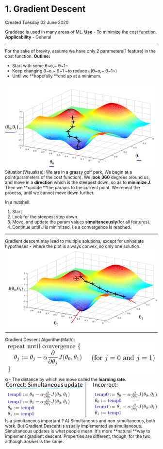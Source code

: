 # 1. Gradient Descent
Created Tuesday 02 June 2020

Graddesc is used in many areas of ML.
**Use** - To minimize the cost function.
**Applicability** - General

*****

For the sake of brevity, assume we have only 2 parameters(1 feature) in the cost function.
**Outline:**

* Start with some θ~o,~ θ~1~
* Keep changing θ~o,~ θ~1 ~to reduce J(θ~o,~ θ~1~)
* Until we **hopefully **end up at a minimum.

![](./1._Gradient_Descent/pasted_image.png)
Situation(Visualize): We are in a grassy golf park, We begin at a point(parameters of the cost function). We l**ook** **360** degrees around us, and move in a **direction** which is the steepest down, so as to **minimize J**. Then we **update **the params to the current point. We repeat the process, until we cannot move down further.

In a nutshell:

1. Start
2. Look for the steepest step down.
3. Move, and update the param values **simultaneously**(for all features).
4. Continue until J is minimized, i.e a convergence is reached.


*****

Gradient descent may lead to multiple solutions, except for univariate hypotheses - where the plot is always convex, so only one solution.
![](./1._Gradient_Descent/pasted_image002.png)

*****

Gradient Descent Algorithm(Math):
![](./1._Gradient_Descent/pasted_image004.png)
α - The distance by which we move called the **learning rate**.
![](./1._Gradient_Descent/pasted_image005.png)
Is a simultaneous important ?
A) Simultaneous and non-simultaneous, both work. But Gradient Descent is usually implemented as simultaneous. Simultaneous updates is what people mean. It's more **natural **way to implement gradient descent. Properties are different, though, for the two, although answer is the same.

